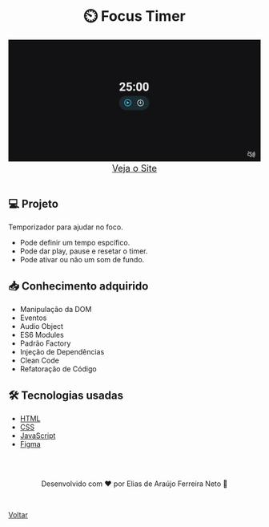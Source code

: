 <h1 align="center">⏲️ Focus Timer</h1>

<img src="./demonstracao.gif">

<div align="center">
    <a style="font-size: 18px" href="https://elias-neto.github.io/Explorer/nivel05/stage/focusTimer" target="_blank"> Veja o Site</a>
</div>

<br>

## 💻 Projeto

Temporizador para ajudar no foco.

- Pode definir um tempo espcífico.
- Pode dar play, pause e resetar o timer.
- Pode ativar ou não um som de fundo.

## 📥 Conhecimento adquirido

- Manipulação da DOM
- Eventos
- Audio Object
- ES6 Modules
- Padrão Factory
- Injeção de Dependências
- Clean Code
- Refatoração de Código

## 🛠 Tecnologias usadas

- [HTML](https://www.w3schools.com/html/)
- [CSS](https://www.w3schools.com/css/default.asp)
- [JavaScript](https://developer.mozilla.org/pt-BR/docs/Web/JavaScript)
- [Figma](https://www.figma.com/design/)

<br>
<br>

<p align="center"> Desenvolvido com ❤ por Elias de Araújo Ferreira Neto 👋 <p>

<br>

<a href="../README.md">Voltar</a>
